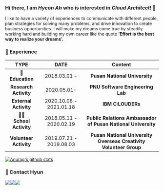 ### Hi there,  I am *Hyeon Ah* who is interested in *Cloud Architect*! :raising_hand:
I like to have a variety of experiences to communicate with different people, plan strategies for solving many problems, and drive innovation to create business opportunities.
I will make my dreams come true by steadily working hard and building my own career like the quote **'Effort is the best way to realize your dreams'.** 
   
### :dizzy: Experience​
|              TYPE               |          DATE           |                           Content                            |
| :-----------------------------: | :---------------------: | :----------------------------------------------------------: |
| :school_satchel:<br />**Education** |      2018.03.01 -       |                  **Pusan National University**                   |
|     **Research** <br />**Activity**     |       2020.05.01-       |                 **PNU Software Engineering Lab**                 |
|     **External** <br />**Activity**     | 2020.10.08 - 2021.01.18 |                        **IBM C:LOUDERs**                         |
| :ok_woman:<br />**School Activity** | 2018.05.11 - 2020.02.19 |   **Public Relations Ambassador of Pusan National University**   |
|    **Volunteer** <br />**Activity**     | 2019.07.21 - 2019.08.03 | **Pusan National University Overseas Creativity Volunteer Group** |  
   
[![Anurag's github stats](https://github-readme-stats.vercel.app/api?username=HYEONAH-SONG&hide=contribs,stars)](https://github.com/anuraghazra/github-readme-stats)
   
###  :purple_heart: ​Contact Hyun 
<a href="mailto:sha082072@gmail.com" target="_blank"><img src="https://img.shields.io/badge/gmail-EA4335?style=flat-square&logo=gmail&logoColor=white"/></a><a href="https://blog.naver.com/sha0820" target="_blank"><img src="https://img.shields.io/badge/naver-03C75A?style=flat-square&logo=naver&logoColor=white"/></a><a href="https://github.com/HYEONAH-SONG" target="_blank"><img src="https://img.shields.io/badge/GitHub-181717?style=flat-square&logo=GitHubt&logoColor=white"/></a>

